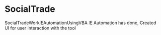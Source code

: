 # SocialTrade
SocialTradeWorkIEAutomationUsingVBA
IE Automation has done, Created UI for user interaction with the tool
